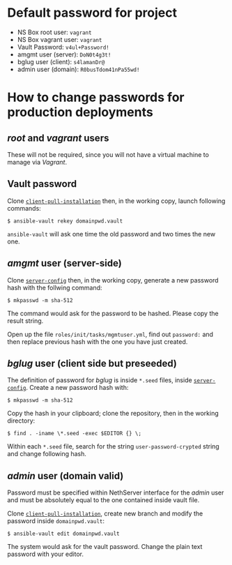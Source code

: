 # Default password for project #

* NS Box root user:	`vagrant`
* NS Box vagrant user:	`vagrant`
* Vault Password: 	`v4ul+Password!`
* amgmt user (server): 	`DoN0t4g3t!`
* bglug user (client): 	`s4lamanDr@`
* admin user (domain): 	`R0busTdom41nPa55wd!`

# How to change passwords for production deployments #

## *root* and *vagrant* users ##

These will not be required, since you will not have a virtual machine to
manage via *Vagrant*.

## Vault password ##

Clone [`client-pull-installation`][2] then, in the working copy, launch following commands:

	$ ansible-vault rekey domainpwd.vault

`ansible-vault` will ask one time the old password and two times the new one.

## *amgmt* user (server-side) ##

Clone [`server-config`][1] then, in the working copy, generate a new password hash with the follwing command:

	$ mkpasswd -m sha-512

The command would ask for the password to be hashed. Please copy the result string.

Open up the file `roles/init/tasks/mgmtuser.yml`, find out `password:` and then replace previous hash with the one you have just created.

## *bglug* user (client side but preseeded) ##

The definition of password for *bglug* is inside `*.seed` files, inside [`server-config`][1]. Create a new password hash with:

	$ mkpasswd -m sha-512

Copy the hash in your clipboard; clone the repository, then in the working directory:

	$ find . -iname \*.seed -exec $EDITOR {} \;
	
Within each `*.seed` file, search for the string `user-password-crypted` string and change following hash.

## *admin* user (domain valid) ##

Password must be specified within NethServer interface for the *admin* user and must be absolutely equal to the one contained inside vault file.

Clone [`client-pull-installation`][2], create new branch and modify the password inside `domainpwd.vault`:

	$ ansible-vault edit domainpwd.vault

The system would ask for the vault password. Change the plain text password with your editor.

[1]: https://github.com/bglug-it/server-config
[2]: https://github.com/bglug-it/client-pull-installation
